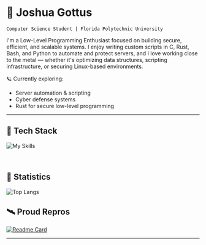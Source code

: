 <!-- Profile Header -->
# 🚀 Joshua Gottus

<!-- Profile About Me -->
`Computer Science Student | Florida Polytechnic University`

I'm a Low-Level Programming Enthusiast focused on building secure, efficient, and scalable systems.
I enjoy writing custom scripts in C, Rust, Bash, and Python to automate and protect servers, and I love working close to the metal — whether it's optimizing data structures, scripting infrastructure, or securing Linux-based environments.

🪐 Currently exploring:
- Server automation & scripting
- Cyber defense systems
- Rust for secure low-level programming

---

## 🚀 Tech Stack

![My Skills](https://skillicons.dev/icons?i=c,cpp,py,rust,bash,linux,git,docker)

<br />

## 🔭 Statistics

<!-- Top Languages -->
![Top Langs](https://github-readme-stats.vercel.app/api/top-langs/?username=jr-cho&layout=compact&theme=dracula&hide_border=true)


## 🛰 Proud Repros
[![Readme Card](https://github-readme-stats.vercel.app/api/pin/?username=jr-cho&repo=README-Generator-in-Rust&theme=dracula)](https://github.com/jr-cho/README-Generator-in-Rust)

---

<!-- Profile Header 
## 🎬 Videos

<table>
  <tr>
    <td>
      <a href="https://www.youtube.com/watch?v=nfVyShhx-0I" target="_blank">
        <img src="https://img.youtube.com/vi/nfVyShhx-0I/hqdefault.jpg" alt="Video Title 1" width="300"/>
      </a>
    </td>
    <td>
      <a href="https://www.youtube.com/watch?v=B0WCwFC" target="_blank">
        <img src="https://img.youtube.com/vi/B0WCwFC/hqdefault.jpg" alt="Video Title 2" width="300"/>
      </a>
    </td>
  </tr>
  <tr>
    <td>
      <a href="https://www.youtube.com/watch?v=VIDEO_ID_3" target="_blank">
        <img src="https://img.youtube.com/vi/VIDEO_ID_3/hqdefault.jpg" alt="Video Title 3" width="300"/>
      </a>
    </td>
    <td>
      <a href="https://www.youtube.com/watch?v=VIDEO_ID_4" target="_blank">
        <img src="https://img.youtube.com/vi/VIDEO_ID_4/hqdefault.jpg" alt="Video Title 4" width="300"/>
      </a>
    </td>
  </tr>
</table>
-->

<div align="center">

</div>
